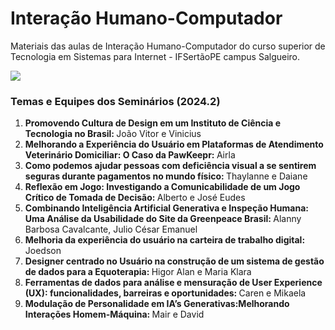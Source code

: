 # Interação Humano-Computador
Materiais das aulas de Interação Humano-Computador do curso superior de Tecnologia em Sistemas para Internet - IFSertãoPE campus Salgueiro.

<img src="http://carlosportela.com.br/gamihc/img/home.png">

<H3>Temas e Equipes dos Seminários (2024.2)</H3>
<ol>
  <li><b>Promovendo Cultura de Design em um Instituto de Ciência e Tecnologia no Brasil: </b>João Vitor e Vinicius</li>
  <li><b>Melhorando a Experiência do Usuário em Plataformas de Atendimento Veterinário Domiciliar: O Caso da PawKeepr: </b>Airla</li>
  <li><b>Como podemos ajudar pessoas com deficiência visual a se sentirem seguras durante pagamentos no mundo físico: </b>Thaylanne e Daiane</li>
  <li><b>Reflexão em Jogo: Investigando a Comunicabilidade de um Jogo Crítico de Tomada de Decisão: </b>Alberto e José Eudes</li>  
  <li><b>Combinando Inteligência Artificial Generativa e Inspeção Humana: Uma Análise da Usabilidade do Site da Greenpeace Brasil: </b> Alanny Barbosa Cavalcante, Julio César Emanuel</li>
  <li><b>Melhoria da experiência do usuário na carteira de trabalho digital: </b> Joedson</li>
  <li><b>Designer centrado no Usuário na construção de um sistema de gestão de dados para a Equoterapia: </b> Higor Alan e Maria Klara </li>
  <li><b>Ferramentas de dados para análise e mensuração de User
Experience (UX): funcionalidades, barreiras e oportunidades: </b> Caren e Mikaela</li>
  <li><b>Modulação de Personalidade em IA’s Generativas:Melhorando Interações Homem-Máquina: </b>Mair e David</li>
</ol>
